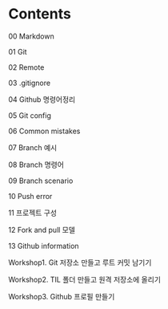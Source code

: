 # Contents

00 Markdown

01 Git

02 Remote

03 .gitignore

04 Github 명령어정리

05 Git config

06 Common mistakes

07 Branch 예시

08 Branch 명령어

09 Branch scenario

10 Push error

11 프로젝트 구성

12 Fork and pull 모델

13 Github information

Workshop1. Git 저장소 만들고 루트 커밋 남기기

Workshop2. TIL 폴더 만들고 원격 저장소에 올리기

Workshop3. Github 프로필 만들기